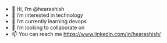 - 👋 Hi, I’m @hearashish
- 👀 I’m interested in technology
- 🌱 I’m currently learning devops
- 💞️ I’m looking to collaborate on 
- 📫 You can reach me https://www.linkedin.com/in/hearashish/

<!---
hearashish/hearashish is a ✨ special ✨ repository because its `README.md` (this file) appears on your GitHub profile.
You can click the Preview link to take a look at your changes.
--->

